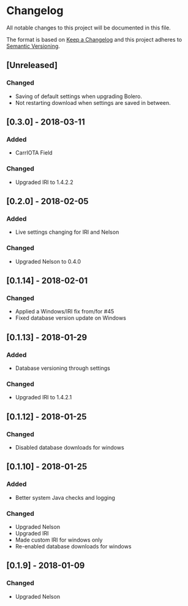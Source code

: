 # Changelog
All notable changes to this project will be documented in this file.

The format is based on [Keep a Changelog](http://keepachangelog.com/en/1.0.0/)
and this project adheres to [Semantic Versioning](http://semver.org/spec/v2.0.0.html).

## [Unreleased]

### Changed
- Saving of default settings when upgrading Bolero.
- Not restarting download when settings are saved in between.

## [0.3.0] - 2018-03-11

### Added
- CarrIOTA Field

### Changed
- Upgraded IRI to 1.4.2.2

## [0.2.0] - 2018-02-05

### Added
- Live settings changing for IRI and Nelson

### Changed
- Upgraded Nelson to 0.4.0

## [0.1.14] - 2018-02-01

### Changed

- Applied a Windows/IRI fix from/for #45
- Fixed database version update on Windows

## [0.1.13] - 2018-01-29

### Added
- Database versioning through settings

### Changed
- Upgraded IRI to 1.4.2.1

## [0.1.12] - 2018-01-25

### Changed
- Disabled database downloads for windows

## [0.1.10] - 2018-01-25

### Added
- Better system Java checks and logging

### Changed
- Upgraded Nelson
- Upgraded IRI
- Made custom IRI for windows only
- Re-enabled database downloads for windows

## [0.1.9] - 2018-01-09

### Changed
- Upgraded Nelson